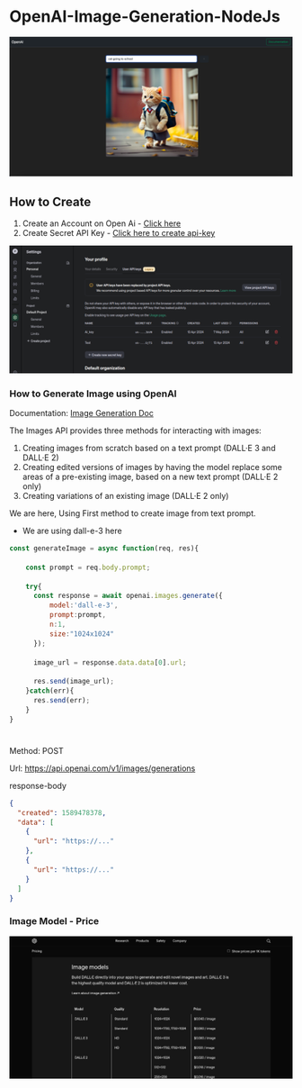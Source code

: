 # OpenAI-Image-Generation-NodeJs
![Api-Key](screenshots/main.png)

## How to Create

1. Create an Account on Open Ai - [Click here](https://openai.com/)
2. Create Secret API Key - [Click here to create api-key](https://platform.openai.com/api-keys)

![Api-Key](screenshots/API_KEY.png)
### How to Generate Image using OpenAI 
Documentation: [Image Generation Doc](https://platform.openai.com/docs/guides/images?lang=node.js&adobe_mc=MCMID%3D60047592739492077280307194424969051085%7CMCORGID%3DA8833BC75245AF9E0A490D4D%2540AdobeOrg%7CTS%3D1701353004&context=node) 

The Images API provides three methods for interacting with images:

1. Creating images from scratch based on a text prompt (DALL·E 3 and DALL·E 2)
2. Creating edited versions of images by having the model replace some areas of a pre-existing image, based on a new text prompt (DALL·E 2 only)
3. Creating variations of an existing image (DALL·E 2 only)

We are here, Using First method to create image from text prompt.

- We are using dall-e-3 here
```js
const generateImage = async function(req, res){

    const prompt = req.body.prompt;
    
    try{
      const response = await openai.images.generate({
          model:'dall-e-3',
          prompt:prompt,
          n:1,
          size:"1024x1024"
      });
      
      image_url = response.data.data[0].url;      
      
      res.send(image_url);
    }catch(err){      
      res.send(err);
    }
}
``````
#
Method: POST

Url: https://api.openai.com/v1/images/generations

response-body
```json
{
  "created": 1589478378,
  "data": [
    {
      "url": "https://..."
    },
    {
      "url": "https://..."
    }
  ]
}
```

### Image Model - Price
![Redis](screenshots/DALL-E3_price.png)



